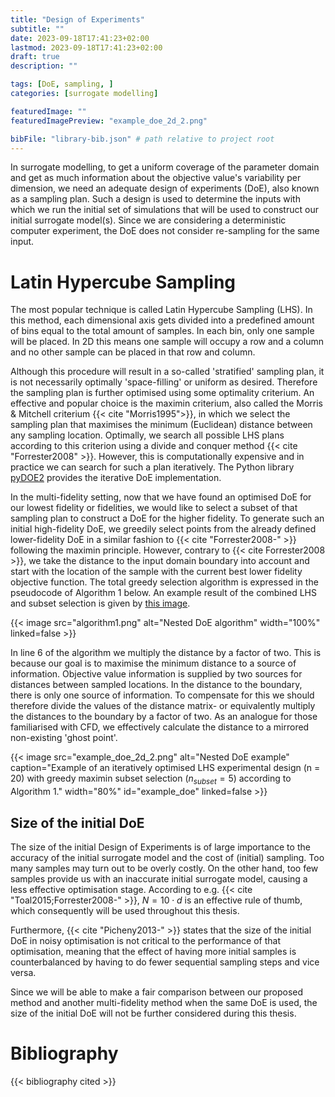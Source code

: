 ```yaml
---
title: "Design of Experiments"
subtitle: ""
date: 2023-09-18T17:41:23+02:00
lastmod: 2023-09-18T17:41:23+02:00
draft: true
description: ""

tags: [DoE, sampling, ]
categories: [surrogate modelling]

featuredImage: ""
featuredImagePreview: "example_doe_2d_2.png"

bibFile: "library-bib.json" # path relative to project root
---
```


<!--more-->
In surrogate modelling, to get a uniform coverage of the parameter domain and get as much information about the objective value's variability per dimension, we need an adequate design of experiments (DoE), also known as a sampling plan. Such a design is used to determine the inputs with which we run the initial set of simulations that will be used to construct our initial surrogate model(s). Since we are considering a deterministic computer experiment, the DoE does not consider re-sampling for the same input.

# Latin Hypercube Sampling
The most popular technique is called Latin Hypercube Sampling (LHS). In this method, each dimensional axis gets divided into a predefined amount of bins equal to the total amount of samples. In each bin, only one sample will be placed. In 2D this means one sample will occupy a row and a column and no other sample can be placed in that row and column.  

Although this procedure will result in a so-called 'stratified' sampling plan, it is not necessarily optimally 'space-filling' or uniform as desired. Therefore the sampling plan is further optimised using some optimality criterium. An effective and popular choice is the maximin criterium, also called the Morris \& Mitchell criterium {{< cite "Morris1995">}}, in which we select the sampling plan that maximises the minimum (Euclidean) distance between any sampling location. Optimally, we search all possible LHS plans according to this criterion using a divide and conquer method {{< cite "Forrester2008" >}}. However, this is computationally expensive and in practice we can search for such a plan iteratively. The Python library [pyDOE2](https://pypi.org/project/pyDOE2/) provides the iterative DoE implementation.

In the multi-fidelity setting, now that we have found an optimised DoE for our lowest fidelity or fidelities, we would like to select a subset of that sampling plan to construct a DoE for the higher fidelity. To generate such an initial high-fidelity DoE, we greedily select points from the already defined lower-fidelity DoE in a similar fashion to {{< cite "Forrester2008-" >}} following the maximin principle. However, contrary to {{< cite Forrester2008 >}}, we take the distance to the input domain boundary into account and start with the location of the sample with the current best lower fidelity objective function. The total greedy selection algorithm is expressed in the pseudocode of Algorithm 1 below. An example result of the combined LHS and subset selection is given by [this image](#example_doe).

{{< image src="algorithm1.png" alt="Nested DoE algorithm" width="100%" linked=false >}}

In line 6 of the algorithm we multiply the distance by a factor of two. This is because our goal is to maximise the minimum distance to a source of information. Objective value information is supplied by two sources for distances between sampled locations. In the distance to the boundary, there is only one source of information. To compensate for this we should therefore divide the values of the distance matrix- or equivalently multiply the distances to the boundary by a factor of two. As an analogue for those familiarised with CFD, we effectively calculate the distance to a mirrored non-existing 'ghost point'.

{{< image src="example_doe_2d_2.png" alt="Nested DoE example" caption="Example of an iteratively optimised LHS experimental design (n = 20) with greedy maximin subset selection ($n_{subset} = 5$) according to Algorithm 1." width="80%" id="example_doe" linked=false >}}

## Size of the initial DoE
The size of the initial Design of Experiments is of large importance to the accuracy of the initial surrogate model and the cost of (initial) sampling. Too many samples may turn out to be overly costly. On the other hand, too few samples provide us with an inaccurate initial surrogate model, causing a less effective optimisation stage. According to e.g. {{< cite "Toal2015;Forrester2008-" >}}, $N = 10 \cdot d$ is an effective rule of thumb, which consequently will be used throughout this thesis. 

Furthermore, {{< cite "Picheny2013-" >}} states that the size of the initial DoE in noisy optimisation is not critical to the performance of that optimisation, meaning that the effect of having more initial samples is counterbalanced by having to do fewer sequential sampling steps and vice versa. 

Since we will be able to make a fair comparison between our proposed method and another multi-fidelity method when the same DoE is used, the size of the initial DoE will not be further considered during this thesis.

# Bibliography
{{< bibliography cited >}}
